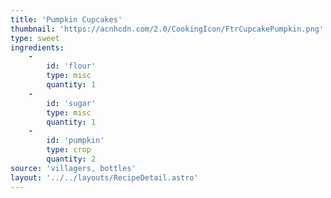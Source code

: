 ```yaml
---
title: 'Pumpkin Cupcakes'
thumbnail: 'https://acnhcdn.com/2.0/CookingIcon/FtrCupcakePumpkin.png'
type: sweet
ingredients:
	-
		id: 'flour'
		type: misc
		quantity: 1
	-
		id: 'sugar'
		type: misc
		quantity: 1
	-
		id: 'pumpkin'
		type: crop
		quantity: 2
source: 'villagers, bottles'
layout: '../../layouts/RecipeDetail.astro'
---
```


